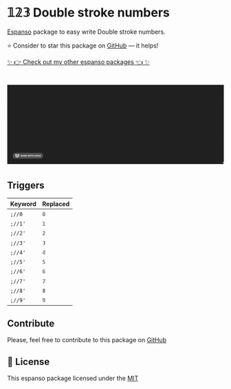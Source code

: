 # 𝟙𝟚𝟛 Double stroke numbers

[Espanso](https://espanso.org) package to easy write Double stroke numbers.

⭐️ Consider to star this package on [GitHub](https://github.com/kopach/espanso-package-double-stroke-numbers/stargazers) — it helps!

[✨ 👉 Check out my other espanso packages 👈 ✨](https://github.com/kopach?tab=repositories&q=espanso-package&type=source)

<h1 align="center">

![demo](https://github.com/kopach/espanso-package-double-stroke-numbers/raw/main/assets/demo.gif)

</h1>

## Triggers

| Keyword | Replaced |
| ------- | -------- |
| `;//0`  | `𝟘`      |
| `;//1'` | `𝟙`      |
| `;//2'` | `𝟚`      |
| `;//3'` | `𝟛`      |
| `;//4'` | `𝟜`      |
| `;//5'` | `𝟝`      |
| `;//6'` | `𝟞`      |
| `;//7'` | `𝟟`      |
| `;//8'` | `𝟠`      |
| `;//9'` | `𝟡`      |

## Contribute

Please, feel free to contribute to this package on [GitHub](https://github.com/kopach/espanso-package-double-stroke-numbers)

## 📄 License

This espanso package licensed under the [MIT](https://github.com/kopach/espanso-package-double-stroke-numbers/blob/master/LICENSE)
